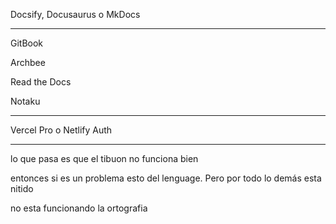 Docsify, Docusaurus o MkDocs

----



GitBook

Archbee

Read the Docs

Notaku

----

Vercel Pro o Netlify Auth

-----------



lo que pasa es que el tibuon no funciona bien

entonces si es un problema esto del lenguage. Pero por todo lo demás esta nitido 

no esta funcionando la ortografia 

